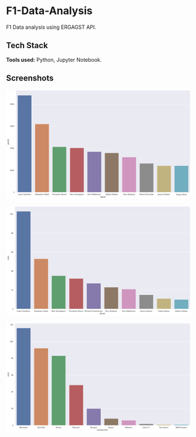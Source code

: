 # F1-Data-Analysis

F1 Data analysis using ERGAGST API.

## Tech Stack

**Tools used:** Python, Jupyter Notebook.

## Screenshots

![App Screenshot](https://raw.githubusercontent.com/Aditya9111/F1-Data-Analysis/main/assets/points_vs_driver.png)

![App Screenshot](https://raw.githubusercontent.com/Aditya9111/F1-Data-Analysis/main/assets/wins_vs_driver.png)

![App Screenshot](https://raw.githubusercontent.com/Aditya9111/F1-Data-Analysis/main/assets/wins_vs_constructor.png)


